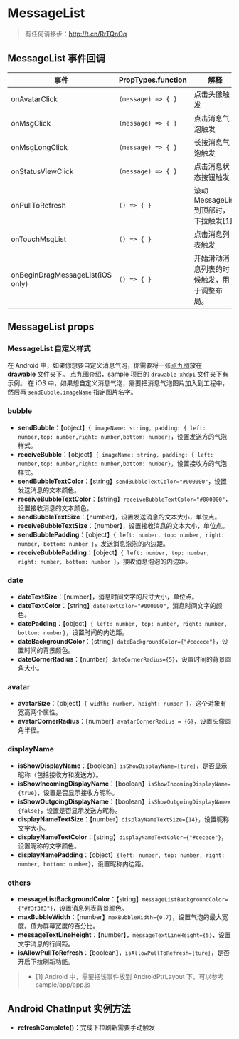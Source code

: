 # MessageList

> 有任何请移步：http://t.cn/RrTQnOq

## MessageList 事件回调

| 事件                             | PropTypes.function | 解释                                       |
| -------------------------------- | ------------------ | ------------------------------------------ |
| onAvatarClick                    | `(message) => { }` | 点击头像触发                               |
| onMsgClick                       | `(message) => { }` | 点击消息气泡触发                           |
| onMsgLongClick                   | `(message) => { }` | 长按消息气泡触发                           |
| onStatusViewClick                | `(message) => { }` | 点击消息状态按钮触发                       |
| onPullToRefresh                  | `() => { }`        | 滚动 MessageList 到顶部时，下拉触发[1]     |
| onTouchMsgList                   | `() => { }`        | 点击消息列表触发                           |
| onBeginDragMessageList(iOS only) | `() => { }`        | 开始滑动消息列表的时候触发，用于调整布局。 |

## MessageList props

### MessageList 自定义样式

在 Android 中，如果你想要自定义消息气泡，你需要将一张[点九图](http://www.ui.cn/detail/290941.html)放在 **drawable** 文件夹下。 点九图介绍，sample 项目的 `drawable-xhdpi` 文件夹下有示例。 在 iOS 中，如果想自定义消息气泡，需要把消息气泡图片加入到工程中，然后再 `sendBubble.imageName` 指定图片名字。

### bubble

- **sendBubble**：【object】`{ imageName: string, padding: { left: number,top: number,right: number,bottom: number}`，设置发送方的气泡样式。
- **receiveBubble**：【object】`{ imageName: string, padding: { left: number,top: number,right: number,bottom: number}`，设置接收方的气泡样式。
- **sendBubbleTextColor**：【string】`sendBubbleTextColor="#000000"`，设置发送消息的文本颜色。
- **receiveBubbleTextColor**：【string】`receiveBubbleTextColor="#000000"`，设置接收消息的文本颜色。
- **sendBubbleTextSize**：【number】，设置发送消息的文本大小，单位点。
- **receiveBubbleTextSize**：【number】，设置接收消息的文本大小，单位点。
- **sendBubblePadding**：【object】`{ left: number, top: number, right: number, bottom: number }`，发送消息泡泡的内边距。
- **receiveBubblePadding**：【object】`{ left: number, top: number, right: number, bottom: number }`，接收消息泡泡的内边距。

### date

- **dateTextSize**：【number】，消息时间文字的尺寸大小，单位点。
- **dateTextColor**：【string】`dateTextColor="#000000"`，消息时间文字的颜色。
- **datePadding**：【object】`{ left: number, top: number, right: number, bottom: number}`，设置时间的内边距。
- **dateBackgroundColor**：【string】`dateBackgroundColor={"#cecece"}`，设置时间的背景颜色。
- **dateCornerRadius**：【number】`dateCornerRadius={5}`，设置时间的背景圆角大小。

### avatar

- **avatarSize**：【object】`{ width: number, height: number }`，这个对象有宽高两个属性。
- **avatarCornerRadius**：【number】`avatarCornerRadius = {6}`，设置头像圆角半径。

### displayName

- **isShowDisplayName**：【boolean】`isShowDisplayName={ture}`，是否显示昵称（包括接收方和发送方）。
- **isShowIncomingDisplayName**：【boolean】`isShowIncomingDisplayName={true}`，设置是否显示接收方昵称。
- **isShowOutgoingDisplayName**：【boolean】`isShowOutgoingDisplayName={false}`，设置是否显示发送方昵称。
- **displayNameTextSize**：【number】`displayNameTextSize={14}`，设置昵称文字大小。
- **displayNameTextColor**：【string】`displayNameTextColor={"#cecece"}`，设置昵称的文字颜色。
- **displayNamePadding**：【object】`{left: number, top: number, right: number, bottom: number}`，设置昵称内边距。

### others

- **messageListBackgroundColor**：【string】`messageListBackgroundColor={"#f3f3f3"}`，设置消息列表背景颜色。
- **maxBubbleWidth**：【number】`maxBubbleWidth={0.7}`，设置气泡的最大宽度。值为屏幕宽度的百分比。
- **messageTextLineHeight**：【number】，`messageTextLineHeight={5}`，设置文字消息的行间距。
- **isAllowPullToRefresh**：【boolean】，`isAllowPullToRefresh={ture}`，是否开启下拉刷新功能。

> - [1] Android 中，需要把该事件放到 AndroidPtrLayout 下，可以参考 sample/app/app.js

## Android ChatInput 实例方法

- **refreshComplete()**：完成下拉刷新需要手动触发
